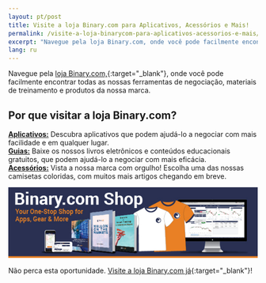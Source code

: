 ```yaml
---
layout: pt/post
title: Visite a loja Binary.com para Aplicativos, Acessórios e Mais!
permalink: /visite-a-loja-binarycom-para-aplicativos-acessorios-e-mais/
excerpt: "Navegue pela loja Binary.com, onde você pode facilmente encontrar todas as nossas ferramentas de negociação, materiais de treinamento e produtos da nossa marca..."
lang: ru  
---
```


Navegue pela [loja Binary.com,](https://shop.binary.com/collections/applications?utm_source=blog&utm_medium=social&utm_content=PT&utm_campaign=whatsnew){:target="_blank"}, onde você pode facilmente encontrar todas as nossas ferramentas de negociação, materiais de treinamento e produtos da nossa marca.

<h2>Por que visitar a loja Binary.com?</h2>


**<a href="https://shop.binary.com/collections/applications?utm_source=blog&utm_medium=social&utm_content=PT&utm_campaign=whatsnew" target="_blank">Aplicativos:</a>** Descubra aplicativos que podem ajudá-lo a negociar com mais facilidade e em qualquer lugar.
<br>
**<a href="https://shop.binary.com/collections/guides?utm_source=blog&utm_medium=social&utm_content=PT&utm_campaign=whatsnew" target="_blank">Guias:</a>** Baixe os nossos livros eletrônicos e conteúdos educacionais gratuitos, que podem ajudá-lo a negociar com mais eficácia.
<br>
**<a href="https://shop.binary.com/collections/apparels?utm_source=blog&utm_medium=social&utm_content=PT&utm_campaign=whatsnew" target="_blank">Acessórios:</a>** Vista a nossa marca com orgulho! Escolha uma das nossas camisetas coloridas, com muitos mais artigos chegando em breve.


<a href="https://shop.binary.com/collections/all?utm_source=blog&utm_medium=social&utm_content=EN&utm_campaign=whatsnew" target="_blank"><img src="/images/binary-shop-email-image-01.jpg" alt=""></a>

Não perca esta oportunidade. [Visite a loja Binary.com já](https://shop.binary.com/collections/all?utm_source=blog&utm_medium=social&utm_content=PT&utm_campaign=whatsnew){:target="_blank"}!
